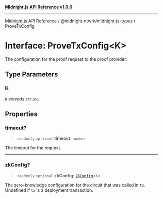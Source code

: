 [**Midnight.js API Reference v1.0.0**](../../../README.md)

***

[Midnight.js API Reference](../../../packages.md) / [@midnight-ntwrk/midnight-js-types](../README.md) / ProveTxConfig

# Interface: ProveTxConfig\<K\>

The configuration for the proof request to the proof provider.

## Type Parameters

### K

`K` *extends* `string`

## Properties

### timeout?

> `readonly` `optional` **timeout**: `number`

The timeout for the request.

***

### zkConfig?

> `readonly` `optional` **zkConfig**: [`ZKConfig`](ZKConfig.md)\<`K`\>

The zero-knowledge configuration for the circuit that was called in `tx`.
Undefined if `tx` is a deployment transaction.
